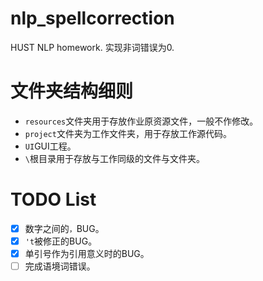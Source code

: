 # nlp_spellcorrection
HUST NLP homework.
实现非词错误为0.

# 文件夹结构细则
- `resources`文件夹用于存放作业原资源文件，一般不作修改。
- `project`文件夹为工作文件夹，用于存放工作源代码。
- `UI`GUI工程。
- `\`根目录用于存放与工作同级的文件与文件夹。

# TODO List
- [x] 数字之间的`，`BUG。
- [x] `'t`被修正的BUG。
- [x] 单引号作为引用意义时的BUG。
- [ ] 完成语境词错误。
